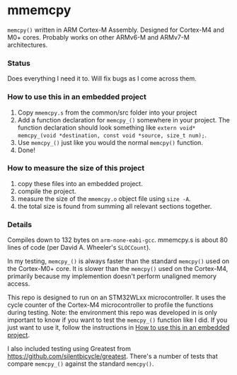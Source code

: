 # mmemcpy
`memcpy()` written in ARM Cortex-M Assembly. Designed for Cortex-M4 and M0+ cores. Probably works on other ARMv6-M and ARMv7-M architectures.

### Status 
Does everything I need it to. Will fix bugs as I come across them.

### How to use this in an embedded project
1. Copy `mmemcpy.s` from the common/src folder into your project
2. Add a function declaration for `memcpy_()` somewhere in your project. The function declaration should look something like `extern void* memcpy_(void *destination, const void *source, size_t num);`.
3. Use `memcpy_()` just like you would the normal `memcpy()` function.
4. Done!

### How to measure the size of this project
1. copy these files into an embedded project.
2. compile the project.
3. measure the size of the `mmemcpy.o` object file using `size -A`.
4. the total size is found from summing all relevant sections together.


### Details

Compiles down to 132 bytes on `arm-none-eabi-gcc`. mmemcpy.s is about 80 lines of code (per David A. Wheeler's `SLOCCount`).

In my testing, `memcpy_()` is always faster than the standard `memcpy()` used on the Cortex-M0+ core. It is slower than the `memcpy()` used on the Cortex-M4, primarily because my implemention doesn't perform unaligned memory access.

This repo is designed to run on an STM32WLxx microcontroller. It uses the cycle counter of the Cortex-M4 microcontroller to profile the functions during testing.
Note: the environment this repo was developed in is only important to know if you want to test the `memcpy_()` function like I did. If you just want to use it, follow the instructions in [How to use this in an embedded project](#how-to-use-this-in-an-embedded-project).

I also included testing using Greatest from https://github.com/silentbicycle/greatest. There's a number of tests that compare `memcpy_()` against the standard `memcpy()`.
